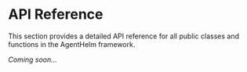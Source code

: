 # API Reference

This section provides a detailed API reference for all public classes and functions in the AgentHelm framework.

*Coming soon...*
